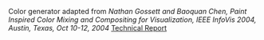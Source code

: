 Color generator adapted from *Nathan Gossett and Baoquan Chen, Paint Inspired Color Mixing and Compositing for Visualization, IEEE InfoVis 2004, Austin, Texas, Oct 10-12, 2004* [Technical Report](http://threekings.tk/mirror/ryb_TR.pdf)